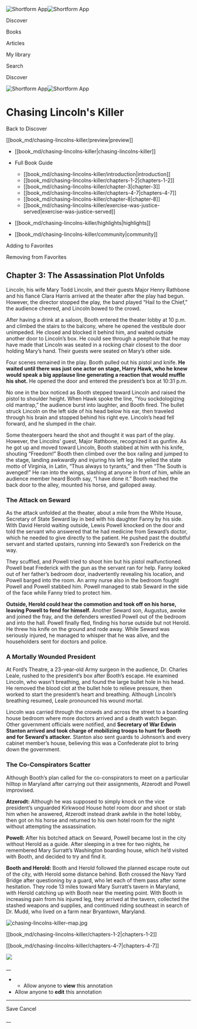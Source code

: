 ![Shortform App](/img/logo.36a2399e.svg)![Shortform App](/img/logo-dark.70c1b072.svg)

Discover

Books

Articles

My library

Search

Discover

![Shortform App](/img/logo.36a2399e.svg)![Shortform App](/img/logo-dark.70c1b072.svg)

# Chasing Lincoln's Killer

Back to Discover

[[book_md/chasing-lincolns-killer/preview|preview]]

  * [[book_md/chasing-lincolns-killer|chasing-lincolns-killer]]
  * Full Book Guide

    * [[book_md/chasing-lincolns-killer/introduction|introduction]]
    * [[book_md/chasing-lincolns-killer/chapters-1-2|chapters-1-2]]
    * [[book_md/chasing-lincolns-killer/chapter-3|chapter-3]]
    * [[book_md/chasing-lincolns-killer/chapters-4-7|chapters-4-7]]
    * [[book_md/chasing-lincolns-killer/chapter-8|chapter-8]]
    * [[book_md/chasing-lincolns-killer/exercise-was-justice-served|exercise-was-justice-served]]
  * [[book_md/chasing-lincolns-killer/highlights|highlights]]
  * [[book_md/chasing-lincolns-killer/community|community]]



Adding to Favorites 

Removing from Favorites 

## Chapter 3: The Assassination Plot Unfolds

Lincoln, his wife Mary Todd Lincoln, and their guests Major Henry Rathbone and his fiancé Clara Harris arrived at the theater after the play had begun. However, the director stopped the play, the band played “Hail to the Chief,” the audience cheered, and Lincoln bowed to the crowd.

After having a drink at a saloon, Booth entered the theater lobby at 10 p.m. and climbed the stairs to the balcony, where he opened the vestibule door unimpeded. He closed and blocked it behind him, and waited outside another door to Lincoln’s box. He could see through a peephole that he may have made that Lincoln was seated in a rocking chair closest to the door holding Mary’s hand. Their guests were seated on Mary’s other side.

Four scenes remained in the play. Booth pulled out his pistol and knife. **He waited until there was just one actor on stage, Harry Hawk, who he knew would speak a big applause line generating a reaction that would muffle his shot.** He opened the door and entered the president’s box at 10:31 p.m.

No one in the box noticed as Booth stepped toward Lincoln and raised the pistol to shoulder height. When Hawk spoke the line, “You sockdologizing old mantrap,” the audience burst into laughter, and Booth fired. The bullet struck Lincoln on the left side of his head below his ear, then traveled through his brain and stopped behind his right eye. Lincoln’s head fell forward, and he slumped in the chair.

Some theatergoers heard the shot and thought it was part of the play. However, the Lincolns’ guest, Major Rathbone, recognized it as gunfire. As he got up and moved toward Lincoln, Booth stabbed at him with his knife, shouting “Freedom!” Booth then climbed over the box railing and jumped to the stage, landing awkwardly and injuring his left leg. He yelled the state motto of Virginia, in Latin, “Thus always to tyrants,” and then “The South is avenged!” He ran into the wings, slashing at anyone in front of him, while an audience member heard Booth say, “I have done it.” Booth reached the back door to the alley, mounted his horse, and galloped away.

### The Attack on Seward

As the attack unfolded at the theater, about a mile from the White House, Secretary of State Seward lay in bed with his daughter Fanny by his side. With David Herold waiting outside, Lewis Powell knocked on the door and told the servant who answered that he had medicine from Seward’s doctor, which he needed to give directly to the patient. He pushed past the doubtful servant and started upstairs, running into Seward’s son Frederick on the way.

They scuffled, and Powell tried to shoot him but his pistol malfunctioned. Powell beat Frederick with the gun as the servant ran for help. Fanny looked out of her father’s bedroom door, inadvertently revealing his location, and Powell barged into the room. An army nurse also in the bedroom fought Powell and Powell stabbed him. Powell managed to stab Seward in the side of the face while Fanny tried to protect him.

**Outside, Herold could hear the commotion and took off on his horse, leaving Powell to fend for himself.** Another Seward son, Augustus, awoke and joined the fray, and the defenders wrestled Powell out of the bedroom and into the hall. Powell finally fled, finding his horse outside but not Herold. He threw his knife on the ground and rode away. While Seward was seriously injured, he managed to whisper that he was alive, and the householders sent for doctors and police.

### A Mortally Wounded President

At Ford’s Theatre, a 23-year-old Army surgeon in the audience, Dr. Charles Leale, rushed to the president’s box after Booth’s escape. He examined Lincoln, who wasn't breathing, and found the large bullet hole in his head. He removed the blood clot at the bullet hole to relieve pressure, then worked to start the president’s heart and breathing. Although Lincoln’s breathing resumed, Leale pronounced his wound mortal.

Lincoln was carried through the crowds and across the street to a boarding house bedroom where more doctors arrived and a death watch began. Other government officials were notified, and **Secretary of War Edwin Stanton arrived and took charge of mobilizing troops to hunt for Booth and for Seward’s attacker.** Stanton also sent guards to Johnson’s and every cabinet member’s house, believing this was a Confederate plot to bring down the government.

### The Co-Conspirators Scatter

Although Booth’s plan called for the co-conspirators to meet on a particular hilltop in Maryland after carrying out their assignments, Atzerodt and Powell improvised.

**Atzerodt:** Although he was supposed to simply knock on the vice president’s unguarded Kirkwood House hotel room door and shoot or stab him when he answered, Atzerodt instead drank awhile in the hotel lobby, then got on his horse and returned to his own hotel room for the night without attempting the assassination.

**Powell:** After his botched attack on Seward, Powell became lost in the city without Herold as a guide. After sleeping in a tree for two nights, he remembered Mary Surratt’s Washington boarding house, which he’d visited with Booth, and decided to try and find it.

**Booth and Herold:** Booth and Herold followed the planned escape route out of the city, with Herold some distance behind. Both crossed the Navy Yard Bridge after questioning by a guard, who let each of them pass after some hesitation. They rode 13 miles toward Mary Surratt’s tavern in Maryland, with Herold catching up with Booth near the meeting point. With Booth in increasing pain from his injured leg, they arrived at the tavern, collected the stashed weapons and supplies, and continued riding southeast in search of Dr. Mudd, who lived on a farm near Bryantown, Maryland.

![chasing-lincolns-killer-map.jpg](https://media.shortform.com/images/chasing-lincolns-killer-map.jpg)

[[book_md/chasing-lincolns-killer/chapters-1-2|chapters-1-2]]

[[book_md/chasing-lincolns-killer/chapters-4-7|chapters-4-7]]

![](https://bat.bing.com/action/0?ti=56018282&Ver=2&mid=849172cd-9150-4d71-b9cf-96f3f396fcad&sid=49fff5b0636c11eeb9c611038afc8668&vid=4a005010636c11ee80c703d4c4a7acd5&vids=0&msclkid=N&pi=0&lg=en-US&sw=800&sh=600&sc=24&nwd=1&tl=Shortform%20%7C%20Book&p=https%3A%2F%2Fwww.shortform.com%2Fapp%2Fbook%2Fchasing-lincolns-killer%2Fchapter-3&r=&lt=572&evt=pageLoad&sv=1&rn=551250)

__

  *   * Allow anyone to **view** this annotation
  * Allow anyone to **edit** this annotation



* * *

Save Cancel

__



